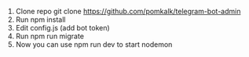 1. Clone repo git clone https://github.com/pomkalk/telegram-bot-admin
2. Run npm install
3. Edit config.js (add bot token)
4. Run npm run migrate
5. Now you can use npm run dev to start nodemon